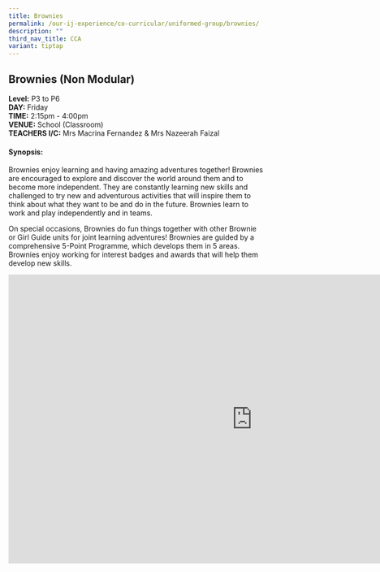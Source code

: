 ```yaml
---
title: Brownies
permalink: /our-ij-experience/co-curricular/uniformed-group/brownies/
description: ""
third_nav_title: CCA
variant: tiptap
---
```

<h2>Brownies (Non Modular)</h2>
<p><strong>Level:</strong>&nbsp;P3 to P6
<br><strong>DAY:</strong>&nbsp;Friday
<br><strong>TIME:</strong>&nbsp;2:15pm - 4:00pm
<br><strong>VENUE:</strong>&nbsp;School (Classroom)
<br><strong>TEACHERS I/C:</strong>&nbsp;Mrs Macrina Fernandez &amp; Mrs Nazeerah
Faizal</p>
<h4>Synopsis:</h4>
<p>Brownies enjoy learning and having amazing adventures together! Brownies
are encouraged to explore and discover the world around them and to become
more independent. They are constantly learning new skills and challenged
to try new and adventurous activities that will inspire them to think about
what they want to be and do in the future. Brownies learn to work and play
independently and in teams.</p>
<p>On special occasions, Brownies do fun things together with other Brownie
or Girl Guide units for joint learning adventures! Brownies are guided
by a comprehensive 5-Point Programme, which develops them in 5 areas. Brownies
enjoy working for interest badges and awards that will help them develop
new skills.</p>
<div class="iframe-wrapper">
<iframe height="569" width="960" allowfullscreen="true" frameborder="0" src="https://docs.google.com/presentation/d/e/2PACX-1vSbHfJ-GborIUSoLzyKXBowxbpwmxmI75f9czf6hNZNph0xQVkeH8ItpFlNCFdhxXpFRKyYZ-IGV8Ey/embed?start=true&amp;loop=false&amp;delayms=5000"></iframe>
</div>
<p></p>